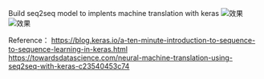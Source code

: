 Build seq2seq model to implents machine translation with keras
![效果](https://github.com/guodalongplus/Machine-Learning/blob/master/Machine%20Translation/training.png)
![效果](https://github.com/guodalongplus/Machine-Learning/blob/master/Machine%20Translation/display.png)

Reference：
https://blog.keras.io/a-ten-minute-introduction-to-sequence-to-sequence-learning-in-keras.html
https://towardsdatascience.com/neural-machine-translation-using-seq2seq-with-keras-c23540453c74
